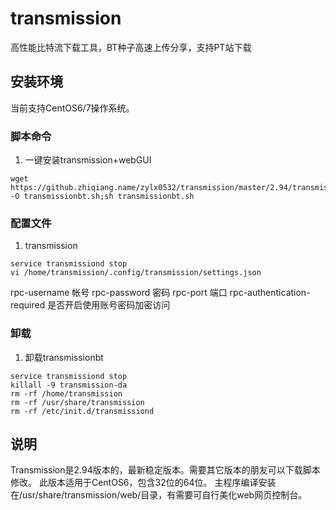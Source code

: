 # transmission
高性能比特流下载工具，BT种子高速上传分享，支持PT站下载

## 安装环境
当前支持CentOS6/7操作系统。

### 脚本命令 ###
1. 一键安装transmission+webGUI

```
wget https://github.zhiqiang.name/zylx0532/transmission/master/2.94/transmissionbt.sh -O transmissionbt.sh;sh transmissionbt.sh
```

### 配置文件 ###
1. transmission
```
service transmissiond stop
vi /home/transmission/.config/transmission/settings.json
```
rpc-username 帐号
rpc-password 密码
rpc-port 端口
rpc-authentication-required 是否开启使用账号密码加密访问

### 卸载 ###
1. 卸载transmissionbt

```
service transmissiond stop
killall -9 transmission-da
rm -rf /home/transmission
rm -rf /usr/share/transmission
rm -rf /etc/init.d/transmissiond
```

## 说明
Transmission是2.94版本的，最新稳定版本。需要其它版本的朋友可以下载脚本修改。
此版本适用于CentOS6，包含32位的64位。
主程序编译安装在/usr/share/transmission/web/目录，有需要可自行美化web网页控制台。
